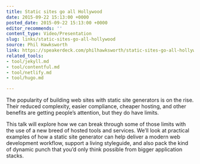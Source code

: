 ```yaml
---
title: Static sites go all Hollywood
date: 2015-09-22 15:13:00 +0000
posted_date: 2015-09-22 15:13:00 +0000
editor_recommends: ''
content_type: Video/Presentation
slug: links/static-sites-go-all-hollywood
source: Phil Hawksworth
link: https://speakerdeck.com/philhawksworth/static-sites-go-all-hollywood/
related_tools:
- tool/jekyll.md
- tool/contentful.md
- tool/netlify.md
- tool/hugo.md

---
```

The popularity of building web sites with static site generators is on the rise. Their reduced complexity, easier compliance, cheaper hosting, and other benefits are getting people’s attention, but they do have limits.

This talk will explore how we can break through some of those limits with the use of a new breed of hosted tools and services. We’ll look at practical examples of how a static site generator can help deliver a modern web development workflow, support a living styleguide, and also pack the kind of dynamic punch that you’d only think possible from bigger application stacks.
